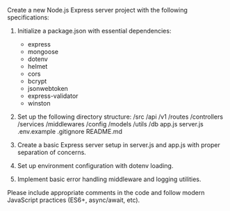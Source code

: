 Create a new Node.js Express server project with the following specifications:

1. Initialize a package.json with essential dependencies:
   - express
   - mongoose
   - dotenv
   - helmet
   - cors
   - bcrypt
   - jsonwebtoken
   - express-validator
   - winston

2. Set up the following directory structure:
   /src
     /api
       /v1
         /routes
         /controllers
         /services
         /middlewares
     /config
     /models
     /utils
     /db
     app.js
     server.js
   .env.example
   .gitignore
   README.md

3. Create a basic Express server setup in server.js and app.js with proper separation of concerns.

4. Set up environment configuration with dotenv loading.

5. Implement basic error handling middleware and logging utilities.

Please include appropriate comments in the code and follow modern JavaScript practices (ES6+, async/await, etc).
